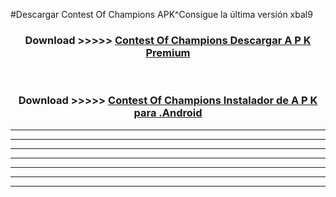 #Descargar Contest Of Champions  APK^Consigue la última versión xbal9



<div align="center">
<h3>Download >>>>> <a href="https://es-sites.web.app/?es= Contest Of Champions ">Contest Of Champions  Descargar A P K Premium</a></h3><br>

<h3>Download >>>>> <a href="https://es-sites.web.app/?es= Contest Of Champions ">Contest Of Champions  Instalador de A P K para .Android</a></h3>
</div>


----------------------------------------------------------

----------------------------------------------------------

----------------------------------------------------------

----------------------------------------------------------

----------------------------------------------------------

----------------------------------------------------------

----------------------------------------------------------


